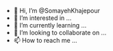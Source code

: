 - 👋 Hi, I’m @SomayehKhajepour
- 👀 I’m interested in ...
- 🌱 I’m currently learning ...
- 💞️ I’m looking to collaborate on ...
- 📫 How to reach me ...

<!---
SomayehKhajepour/SomayehKhajepour is a ✨ special ✨ repository because its `README.md` (this file) appears on your GitHub profile.
You can click the Preview link to take a look at your changes.
--->
